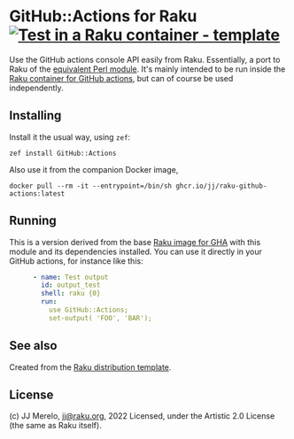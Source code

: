 # GitHub::Actions for Raku [![Test in a Raku container - template](https://github.com/JJ/raku-github-actions/actions/workflows/test.yaml/badge.svg)](https://github.com/JJ/raku-github-actions/actions/workflows/test.yaml)

Use the GitHub actions console API easily from Raku. Essentially, a port to 
Raku of the [equivalent Perl module](https://metacpan.org/pod/GitHub::Actions). It's mainly intended to be run inside the [Raku 
container for GitHub actions](https://github.com/JJ/alpine-raku), but can of 
course be used independently.

## Installing


Install it the usual way, using `zef`: 

    zef install GitHub::Actions

Also use it from the companion Docker image,

    docker pull --rm -it --entrypoint=/bin/sh ghcr.io/jj/raku-github-actions:latest


## Running

This is a version derived from the base [Raku image for
GHA](ghcr.io/jj/raku-zef-gha) with this module and its dependencies
installed. You can use it directly in your GitHub actions, for instance like
this:

```yaml
      - name: Test output
        id: output_test
        shell: raku {0}
        run:
          use GitHub::Actions;
          set-output( 'FOO', 'BAR');
```


## See also

Created from the 
[Raku distribution template](https://github.com/JJ/raku-dist-template).

## License

(c) JJ Merelo, jj@raku.org, 2022
Licensed, under the Artistic 2.0 License (the same as Raku itself). 
